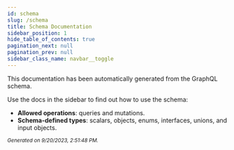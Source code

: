 ```yaml
---
id: schema
slug: /schema
title: Schema Documentation
sidebar_position: 1
hide_table_of_contents: true
pagination_next: null
pagination_prev: null
sidebar_class_name: navbar__toggle
---
```


This documentation has been automatically generated from the GraphQL schema.

Use the docs in the sidebar to find out how to use the schema:

- **Allowed operations**: queries and mutations.
- **Schema-defined types**: scalars, objects, enums, interfaces, unions, and input objects.

<small><i>Generated on 9/20/2023, 2:51:48 PM.</i></small>
